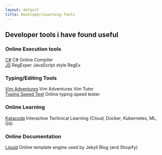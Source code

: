 ```yaml
---
layout: default
title: Developer/Learning Tools
---
```


## Developer tools i have found useful

### Online Execution tools
[C#](https://dotnetfiddle.net/) C# Online Compiler<br>
[JS](https://regexper.com/) RegExper JavaScript style RegEx  <br>

### Typing/Editing Tools
[Vim Adventures](https://vim-adventures.com/) Vim Adventures Vim Tutor  <br>
[Typing Speed Test](https://typing-speed-test.aoeu.eu/) Online typing speed tester<br>

### Online Learning
[Katacoda](https://katacoda.com/) Interactive Technical Learning (Cloud, Docker, Kubernetes, ML, Git)  

### Online Documentation
[Liquid](https://shopify.github.io/liquid) Online template engine used by Jekyll Blog (and Shopify)  

